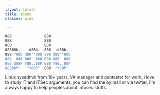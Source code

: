 ```yaml
---
layout: splash
title: about
classes: wide

--- 
```

```bash
888               888               
888               888               
888               888               
88888b.   .d88b.  888  .d88b.       
888 "88b d88""88b 888 d88""88b      
888  888 888  888 888 888  888      
888 d88P Y88..88P 888 Y88..88P      
88888P"   "Y88P"  888  "Y88P"  

```
 Linux sysadmin from 10+ years, VA manager and pentester for work, i love to study IT and ITSec arguments, you can find me by mail or via twitter, i'm always happy to help peoples about infosec stuffs.
